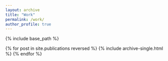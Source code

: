 ```yaml
---
layout: archive
title: "Work"
permalink: /work/
author_profile: true
---
```


{% include base_path %}

{% for post in site.publications reversed %}
  {% include archive-single.html %}
{% endfor %}